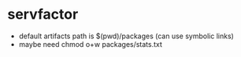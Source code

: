 # servfactor
- default artifacts path is $(pwd)/packages (can use symbolic links)
- maybe need chmod o+w packages/stats.txt
